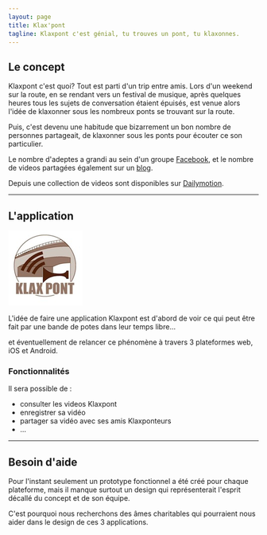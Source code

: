 ```yaml
---
layout: page
title: Klax'pont
tagline: Klaxpont c'est génial, tu trouves un pont, tu klaxonnes.
---
```



## Le concept


Klaxpont c'est quoi? Tout est parti d'un trip entre amis. Lors d'un weekend sur la route, en se rendant vers un festival de musique, après quelques heures tous les sujets de conversation étaient épuisés, est venue alors l'idée de klaxonner sous les nombreux ponts se trouvant sur la route. 

Puis, c'est devenu une habitude que bizarrement un bon nombre de personnes partageait, de klaxonner sous les ponts pour écouter ce son particulier.

Le nombre d'adeptes a grandi au sein d'un groupe [Facebook](https://www.facebook.com/groups/14270796378/), et le nombre de videos partagées également sur un [blog](http://klaxpont.blogspot.com).

Depuis une collection de videos sont disponibles sur [Dailymotion](http://www.dailymotion.com/user/klaxpont/1).

---
## L'application

![Klaxpont logo v1](/assets/images/klaxpont_logo_v1.jpg)

L'idée de faire une application Klaxpont est d'abord de voir ce qui peut être fait par une bande de potes dans leur temps libre...

et éventuellement de relancer ce phénomène à travers 3 plateformes web, iOS et Android.


### Fonctionnalités


Il sera possible de :

* consulter les videos Klaxpont
* enregistrer sa vidéo
* partager sa vidéo avec ses amis Klaxponteurs
* ...

---
## Besoin d'aide


Pour l'instant seulement un prototype fonctionnel a été créé pour chaque plateforme, mais il manque surtout un design qui représenterait l'esprit décallé du concept et de son équipe.

C'est pourquoi nous recherchons des âmes charitables qui pourraient nous aider dans le design de ces 3 applications.

